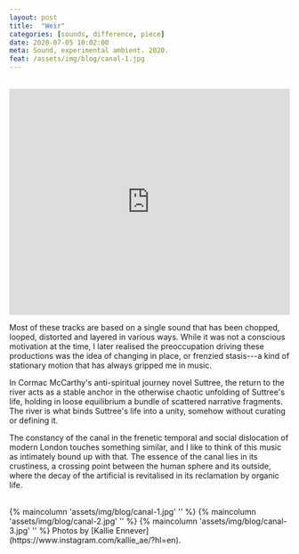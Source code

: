 ```yaml
---
layout: post
title:  "Weir"
categories: [sounds, difference, piece]
date: 2020-07-05 10:02:00
meta: Sound, experimental ambient. 2020.
feat: /assets/img/blog/canal-1.jpg
---
```


<br />
<div class="media-content">
<iframe style="border: 0; width: 100%; height: 406px;" src="https://bandcamp.com/EmbeddedPlayer/album=2421086465/size=large/bgcol=ffffff/linkcol=0687f5/artwork=small/transparent=true/" seamless><a href="http://olivercampbell.bandcamp.com/album/weir">Weir by Oliver Campbell</a></iframe>
</div>

<!--more-->

Most of these tracks are based on a single sound that has been chopped, looped, distorted and layered in various ways. While it was not a conscious motivation at the time, I later realised the preoccupation driving these productions was the idea of changing in place, or frenzied stasis---a kind of stationary motion that has always gripped me in music.

In Cormac McCarthy's anti-spiritual journey novel Suttree, the return to the river acts as a stable anchor in the otherwise chaotic unfolding of Suttree's life, holding in loose equilibrium a bundle of scattered narrative fragments. The river is what binds Suttree's life into a unity, somehow without curating or defining it.

The constancy of the canal in the frenetic temporal and social dislocation of modern London touches something similar, and I like to think of this music as intimately bound up with that. The essence of the canal lies in its crustiness, a crossing point between the human sphere and its outside, where the decay of the artificial is revitalised in its reclamation by organic life.

<br />
{% maincolumn 'assets/img/blog/canal-1.jpg' '' %}
{% maincolumn 'assets/img/blog/canal-2.jpg' '' %}
{% maincolumn 'assets/img/blog/canal-3.jpg' '' %}
Photos by [Kallie Ennever](https://www.instagram.com/kallie_ae/?hl=en).
